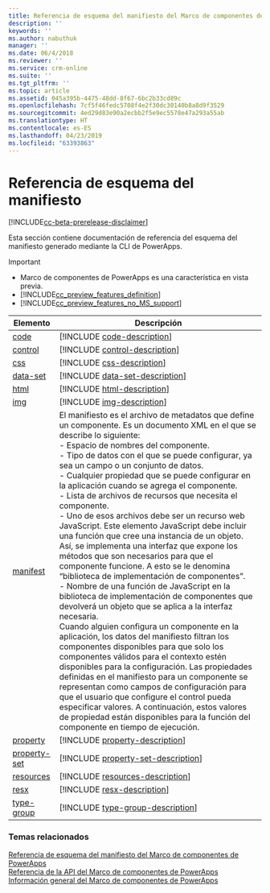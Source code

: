 ```yaml
---
title: Referencia de esquema del manifiesto del Marco de componentes de PowerApps | Microsoft Docs
description: ''
keywords: ''
ms.author: nabuthuk
manager: ''
ms.date: 06/4/2018
ms.reviewer: ''
ms.service: crm-online
ms.suite: ''
ms.tgt_pltfrm: ''
ms.topic: article
ms.assetid: 045a395b-4475-48dd-8f67-6bc2b33cd89c
ms.openlocfilehash: 7cf5f46fedc5708f4e2f30dc30140b8a8d9f3529
ms.sourcegitcommit: 4ed29d83e90a2ecbb2f5e9ec5578e47a293a55ab
ms.translationtype: HT
ms.contentlocale: es-ES
ms.lasthandoff: 04/23/2019
ms.locfileid: "63393863"
---
```

# <a name="manifest-schema-reference"></a>Referencia de esquema del manifiesto

[!INCLUDE[cc-beta-prerelease-disclaimer](../../../includes/cc-beta-prerelease-disclaimer.md)]

Esta sección contiene documentación de referencia del esquema del manifiesto generado mediante la CLI de PowerApps.

> [!IMPORTANT]
> - Marco de componentes de PowerApps es una característica en vista previa.
> - [!INCLUDE[cc_preview_features_definition](../../../includes/cc-preview-features-definition.md)] 
> - [!INCLUDE[cc_preview_features_no_MS_support](../../../includes/cc-preview-features-no-ms-support.md)]

|Elemento|Descripción|
|----|-----------|
|[code](code.md)|[!INCLUDE [code-description](includes/code-description.md)]|
|[control](control.md)|[!INCLUDE [control-description](includes/control-description.md)]|
|[css](css.md)|[!INCLUDE [css-description](includes/css-description.md)]|
|[data-set](data-set.md)|[!INCLUDE [data-set-description](includes/data-set-description.md)]|
|[html](html.md)|[!INCLUDE [html-description](includes/html-description.md)]|
|[img](img.md)|[!INCLUDE [img-description](includes/img-description.md)]|
|[manifest](manifest.md)|El manifiesto es el archivo de metadatos que define un componente. Es un documento XML en el que se describe lo siguiente:<br/> - Espacio de nombres del componente.<br/> - Tipo de datos con el que se puede configurar, ya sea un campo o un conjunto de datos.<br/> - Cualquier propiedad que se puede configurar en la aplicación cuando se agrega el componente.<br/> - Lista de archivos de recursos que necesita el componente.<br/> - Uno de esos archivos debe ser un recurso web JavaScript. Este elemento JavaScript debe incluir una función que cree una instancia de un objeto. Así, se implementa una interfaz que expone los métodos que son necesarios para que el componente funcione. A esto se le denomina “biblioteca de implementación de componentes”.<br/> - Nombre de una función de JavaScript en la biblioteca de implementación de componentes que devolverá un objeto que se aplica a la interfaz necesaria.<br/> Cuando alguien configura un componente en la aplicación, los datos del manifiesto filtran los componentes disponibles para que solo los componentes válidos para el contexto estén disponibles para la configuración. Las propiedades definidas en el manifiesto para un componente se representan como campos de configuración para que el usuario que configure el control pueda especificar valores. A continuación, estos valores de propiedad están disponibles para la función del componente en tiempo de ejecución.|
|[property](property.md)|[!INCLUDE [property-description](includes/property-description.md)]|
|[property-set](property-set.md)|[!INCLUDE [property-set-description](includes/property-set-description.md)]|
|[resources](resources.md)|[!INCLUDE [resources-description](includes/resources-description.md)]|
|[resx](resx.md)|[!INCLUDE [resx-description](includes/resx-description.md)]|
|[type-group](type-group.md)|[!INCLUDE [type-group-description](includes/type-group-description.md)]|


### <a name="related-topics"></a>Temas relacionados

[Referencia de esquema del manifiesto del Marco de componentes de PowerApps](index.md)<br/>
[Referencia de la API del Marco de componentes de PowerApps](../reference/index.md)<br/>
[Información general del Marco de componentes de PowerApps](../overview.md)